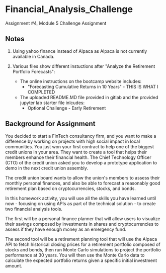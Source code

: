 # Financial_Analysis_Challenge
Assignment #4, Module 5 Challenge Assignment

## Notes
1. Using yahoo finance instead of Alpaca as Alpaca is not currently available in Canada.

2. Various files show different instuctions after "Analyze the Retirement Portfolio Forecasts":
    * The online instructions on the bootcamp website includes: 
        * "Forecasting Cumulative Returns in 10 Years" - THIS IS WHAT I COMPLETED
    * The uploaded README.MD file provided in gitlab and the provided jupyter lab starter file inlcudes:
        * Optional Challenge - Early Retirement

## Background for Assignment
You decided to start a FinTech consultancy firm, and you want to make a difference by working on projects with high social impact in local communities. You just won your first contract to help one of the biggest credit unions in your area. They want to create a tool that helps their members enhance their financial health. The Chief Technology Officer (CTO) of the credit union asked you to develop a prototype application to demo in the next credit union assembly.

The credit union board wants to allow the union's members to assess their monthly personal finances, and also be able to forecast a reasonably good retirement plan based on cryptocurrencies, stocks, and bonds.

In this homework activity, you will use all the skills you have learned until now - focusing on using APIs as part of the technical solution - to create two financial analysis tools.

The first will be a personal finance planner that will allow users to visualize their savings composed by investments in shares and cryptocurrencies to assess if they have enough money as an emergency fund.

The second tool will be a retirement planning tool that will use the Alpaca API to fetch historical closing prices for a retirement portfolio composed of stocks and bonds, then run Monte Carlo simulations to project the portfolio performance at 30 years. You will then use the Monte Carlo data to calculate the expected portfolio returns given a specific initial investment amount.
